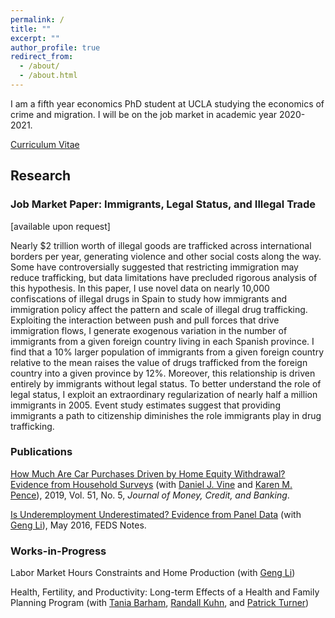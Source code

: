 ```yaml
---
permalink: /
title: ""
excerpt: ""
author_profile: true
redirect_from: 
  - /about/
  - /about.html
---
```


I am a fifth year economics PhD student at UCLA studying the economics of crime and migration. I will be on the job market in academic year 2020-2021.

[Curriculum Vitae](https://brettmcc.github.io/files/mccully-CV.pdf)

## Research 

### Job Market Paper: Immigrants, Legal Status, and Illegal Trade
[available upon request]

Nearly $2 trillion worth of illegal goods are trafficked across international borders per year, generating violence and other social costs along the way. Some have controversially suggested that restricting immigration may reduce trafficking, but data limitations have precluded rigorous analysis of this hypothesis. In this paper, I use novel data on nearly 10,000 confiscations of illegal drugs in Spain to study how immigrants and immigration policy affect the pattern and scale of illegal drug trafficking. Exploiting the interaction between push and pull forces that drive immigration flows, I generate exogenous variation in the number of immigrants from a given foreign country living in each Spanish province. I find that a 10% larger population of immigrants from a given foreign country relative to the mean raises the value of drugs trafficked from the foreign country into a given province by 12%. Moreover, this relationship is driven entirely by immigrants without legal status. To better understand the role of legal status, I exploit an extraordinary regularization of nearly half a million immigrants in 2005. Event study estimates suggest that providing immigrants a path to citizenship diminishes the role immigrants play in drug trafficking. 

### Publications

[How Much Are Car Purchases Driven by Home Equity Withdrawal? Evidence from Household Surveys](https://brettmcc.github.io/files/MCCULLY_et_al-2019-Journal_of_Money,_Credit_and_Banking.pdf) (with [Daniel J. Vine](https://www.federalreserve.gov/econres/daniel-j-vine.htm) and [Karen M. Pence](https://www.federalreserve.gov/econres/karen-m-pence.htm)), 2019, Vol. 51, No. 5, *Journal of Money, Credit, and Banking*.

[Is Underemployment Underestimated? Evidence from Panel Data](https://www.federalreserve.gov/econresdata/notes/feds-notes/2016/is-underemployment-underestimated-evidence-from-panel-data-20160516.html) (with [Geng Li](https://sites.google.com/site/gengliresearch/)), May 2016, FEDS Notes.



### Works-in-Progress

Labor Market Hours Constraints and Home Production (with [Geng Li](https://sites.google.com/site/gengliresearch/))

Health, Fertility, and Productivity: Long-term Effects of a Health and Family Planning Program (with [Tania Barham](https://ibs.colorado.edu/barham/), [Randall Kuhn](https://ph.ucla.edu/faculty/kuhn), and [Patrick Turner](https://sites.google.com/a/colorado.edu/psullivant/))
